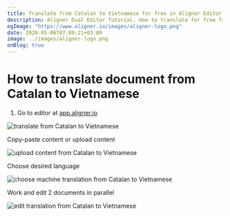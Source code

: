 ```yaml
---
title: Translate from Catalan to Vietnamese for free in Aligner Editor
description: Aligner Dual Editor Tutorial. How to translate for free from Catalan to Vietnamese. Aligner is multilingual document management platform. 
ogImage: "https://www.aligner.io/images/aligner-logo.png"
date: 2020-05-06T07:09:21+03:00
image: ../images/aligner-logo.png
onBlog: true
---
```


# How to translate document from Catalan to Vietnamese

1. Go to editor at [app.aligner.io](https://app.aligner.io "Aligner App web page")

![translate from Catalan to Vietnamese](../aligner-blank-editor.png "translate from Catalan to Vietnamese")

Copy-paste content or upload content

![upload content from Catalan to Vietnamese](../aligner-uploaded-document.png "upload content from Catalan to Vietnamese")

Choose desired language

![choose machine translation from Catalan to Vietnamese](../aligner-language-dropdown.png "choose machine translation from Catalan to Vietnamese")

Work and edit 2 documents in parallel

![edit translation from Catalan to Vietnamese](../aligner-double-sitded-editor.png "edit translation from Catalan to Vietnamese")

